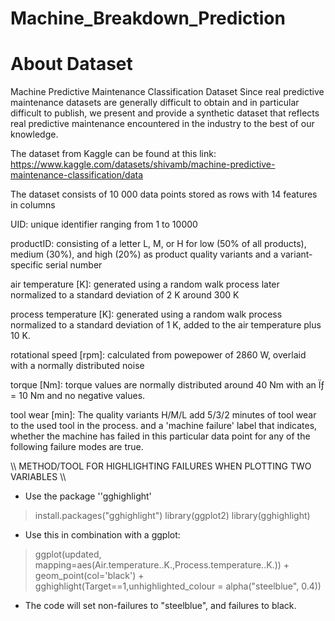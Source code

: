 # Machine_Breakdown_Prediction

# About Dataset
Machine Predictive Maintenance Classification Dataset
Since real predictive maintenance datasets are generally difficult to obtain and in particular difficult to publish, we present and provide a synthetic dataset that reflects real predictive maintenance encountered in the industry to the best of our knowledge.

The dataset from Kaggle can be found at this link: https://www.kaggle.com/datasets/shivamb/machine-predictive-maintenance-classification/data 

The dataset consists of 10 000 data points stored as rows with 14 features in columns

UID: unique identifier ranging from 1 to 10000

productID: consisting of a letter L, M, or H for low (50% of all products), medium (30%), and high (20%) as product quality variants and a variant-specific serial number

air temperature [K]: generated using a random walk process later normalized to a standard deviation of 2 K around 300 K

process temperature [K]: generated using a random walk process normalized to a standard deviation of 1 K, added to the air temperature plus 10 K.

rotational speed [rpm]: calculated from powepower of 2860 W, overlaid with a normally distributed noise

torque [Nm]: torque values are normally distributed around 40 Nm with an Ïƒ = 10 Nm and no negative values.

tool wear [min]: The quality variants H/M/L add 5/3/2 minutes of tool wear to the used tool in the process. and a
'machine failure' label that indicates, whether the machine has failed in this particular data point for any of the following failure modes are true.

\\\ METHOD/TOOL FOR HIGHLIGHTING FAILURES WHEN PLOTTING TWO VARIABLES \\\
- Use the package ''gghighlight'
>install.packages("gghighlight")
>library(ggplot2)
>library(gghighlight)
- Use this in combination with a ggplot:
>ggplot(updated, mapping=aes(Air.temperature..K.,Process.temperature..K.)) + geom_point(col='black') + gghighlight(Target==1,unhighlighted_colour = alpha("steelblue", 0.4))
- The code will set non-failures to "steelblue", and failures to black.
